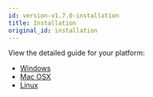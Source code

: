 ```yaml
---
id: version-v1.7.0-installation
title: Installation
original_id: installation
---
```

    
View the detailed guide for your platform:

- [Windows](installation-windows.md)
- [Mac OSX](installation-osx.md)
- [Linux](installation-linux.md)
